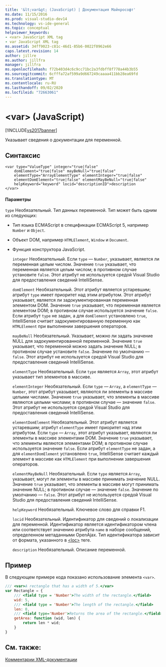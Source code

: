 ```yaml
---
title: '&lt;var&gt; (JavaScript) | Документация Майкрософт'
ms.date: 11/15/2016
ms.prod: visual-studio-dev14
ms.technology: vs-ide-general
ms.topic: conceptual
helpviewer_keywords:
- <var> JavaScript XML tag
- var JavaScript XML tag
ms.assetid: 34ff9023-c81c-46d1-85b6-0022f0962e66
caps.latest.revision: 14
author: jillre
ms.author: jillfra
manager: jillfra
ms.openlocfilehash: f72b403d4c6c9cc71bc2a3fdbff8f778a44b3b55
ms.sourcegitcommit: 6cfffa72af599a9d667249caaaa411bb28ea69fd
ms.translationtype: MT
ms.contentlocale: ru-RU
ms.lasthandoff: 09/02/2020
ms.locfileid: "72663061"
---
```

# <a name="ltvargt-javascript"></a>&lt;var&gt; (JavaScript)
[!INCLUDE[vs2017banner](../includes/vs2017banner.md)]

Указывает сведения о документации для переменной.

## <a name="syntax"></a>Синтаксис

```
<var type="ValueType" integer="true|false"
    domElement="true|false" mayBeNull="true|false"
    elementType="ArrayElementType" elementInteger="true|false"
    elementDomElement="true|false" elementMayBeNull="true|false"
    helpKeyword="keyword" locid="descriptionID">description
</var>
```

#### <a name="parameters"></a>Параметры
 `type` Необязательный. Тип данных переменной. Тип может быть одним из следующих:

- Тип языка ECMAScript в спецификации ECMAScript 5, например `Number` и `Object`.

- Объект DOM, например `HTMLElement`, `Window` и `Document`.

- Функция конструктора JavaScript.

  `integer` Необязательный. Если `type` — `Number`, указывает, является ли переменная целым числом. Значение `true` указывает, что переменная является целым числом; в противном случае установите `false`. Этот атрибут не используется средой Visual Studio для предоставления сведений IntelliSense.

  `domElement` Необязательный. Этот атрибут является устаревшим; атрибут `type` имеет приоритет над этим атрибутом. Этот атрибут указывает, является ли задокументированная переменная элементом DOM. Значение `true` указывает, что переменная является элементом DOM; в противном случае используется значение `false`. Если атрибут `type` не задан, а для `domElement` установлено `true`, IntelliSense считает задокументированную переменную как `HTMLElement` при выполнении завершения операторов.

  `mayBeNull` Необязательный. Указывает, можно ли задать значение NULL для задокументированной переменной. Значение `true` указывает, что переменной можно задать значение NULL; в противном случае установите `false`. Значение по умолчанию — `false`. Этот атрибут не используется средой Visual Studio для предоставления сведений IntelliSense.

  `elementType` Необязательный. Если `type` является `Array`, этот атрибут указывает тип элементов в массиве.

  `elementInteger` Необязательный. Если `type` — `Array`, а `elementType` — `Number`, этот атрибут указывает, являются ли элементы в массиве целыми числами. Значение `true` указывает, что элементы в массиве являются целыми числами; в противном случае — значение `false`. Этот атрибут не используется средой Visual Studio для предоставления сведений IntelliSense.

  `elementDomElement` Необязательный. Этот атрибут является устаревшим; атрибут `elementType` имеет приоритет над этим атрибутом. Если `type` — `Array`, этот атрибут указывает, являются ли элементы в массиве элементами DOM. Значение `true` указывает, что элементы являются элементами DOM; в противном случае используется значение `false`. Если атрибут `elementType` не задан, а для `elementDomElement` установлено `true`, IntelliSense считает каждый элемент в массиве как `HTMLElement` при выполнении завершения операторов.

  `elementMayBeNull` Необязательный. Если `type` является `Array`, указывает, могут ли элементы в массиве принимать значение NULL. Значение `true` указывает, что элементы в массиве могут принимать значение NULL; в противном случае — значение `false`. Значение по умолчанию — `false`. Этот атрибут не используется средой Visual Studio для предоставления сведений IntelliSense.

  `helpKeyword` Необязательный. Ключевое слово для справки F1.

  `locid` Необязательный. Идентификатор для сведений о локализации для переменной. Идентификатор является идентификатором члена или соответствует значению атрибута `name` в наборе сообщений, определенном метаданными OpenAjax. Тип идентификатора зависит от формата, указанного в [\<loc>](../ide/loc-javascript.md) теге.

  `description` Необязательный. Описание переменной.

## <a name="example"></a>Пример
 В следующем примере кода показано использование элемента `<var>`.

```javascript
/// <var>A rectangle that has a width of 5.</var>
var Rectangle = {
    /// <field type = 'Number'>The width of the rectangle.</field>
    wid: 5,
    /// <field type = 'Number'>The length of the rectangle.</field>
    len: 0,
    /// <field type='Number'>Returns the area of the rectangle.</field>
    getArea: function (wid, len) {
        return len * wid;
    }
}
```

## <a name="see-also"></a>См. также:
 [Комментарии XML-документации](../ide/xml-documentation-comments-javascript.md)
